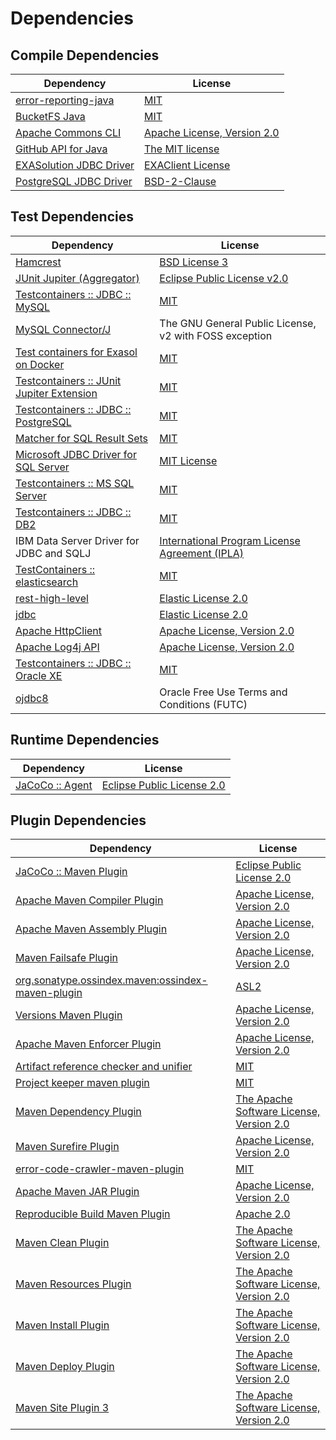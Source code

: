 <!-- @formatter:off -->
# Dependencies

## Compile Dependencies

| Dependency                   | License                          |
| ---------------------------- | -------------------------------- |
| [error-reporting-java][0]    | [MIT][1]                         |
| [BucketFS Java][2]           | [MIT][1]                         |
| [Apache Commons CLI][4]      | [Apache License, Version 2.0][5] |
| [GitHub API for Java][6]     | [The MIT license][7]             |
| [EXASolution JDBC Driver][8] | [EXAClient License][9]           |
| [PostgreSQL JDBC Driver][10] | [BSD-2-Clause][11]               |

## Test Dependencies

| Dependency                                      | License                                                |
| ----------------------------------------------- | ------------------------------------------------------ |
| [Hamcrest][12]                                  | [BSD License 3][13]                                    |
| [JUnit Jupiter (Aggregator)][14]                | [Eclipse Public License v2.0][15]                      |
| [Testcontainers :: JDBC :: MySQL][16]           | [MIT][17]                                              |
| [MySQL Connector/J][18]                         | The GNU General Public License, v2 with FOSS exception |
| [Test containers for Exasol on Docker][19]      | [MIT][1]                                               |
| [Testcontainers :: JUnit Jupiter Extension][16] | [MIT][17]                                              |
| [Testcontainers :: JDBC :: PostgreSQL][16]      | [MIT][17]                                              |
| [Matcher for SQL Result Sets][25]               | [MIT][1]                                               |
| [Microsoft JDBC Driver for SQL Server][27]      | [MIT License][28]                                      |
| [Testcontainers :: MS SQL Server][16]           | [MIT][17]                                              |
| [Testcontainers :: JDBC :: DB2][16]             | [MIT][17]                                              |
| IBM Data Server Driver for JDBC and SQLJ        | [International Program License Agreement (IPLA)][33]   |
| [TestContainers :: elasticsearch][16]           | [MIT][17]                                              |
| [rest-high-level][36]                           | [Elastic License 2.0][37]                              |
| [jdbc][36]                                      | [Elastic License 2.0][37]                              |
| [Apache HttpClient][40]                         | [Apache License, Version 2.0][41]                      |
| [Apache Log4j API][42]                          | [Apache License, Version 2.0][5]                       |
| [Testcontainers :: JDBC :: Oracle XE][16]       | [MIT][17]                                              |
| [ojdbc8][46]                                    | Oracle Free Use Terms and Conditions (FUTC)            |

## Runtime Dependencies

| Dependency            | License                          |
| --------------------- | -------------------------------- |
| [JaCoCo :: Agent][47] | [Eclipse Public License 2.0][48] |

## Plugin Dependencies

| Dependency                                              | License                                        |
| ------------------------------------------------------- | ---------------------------------------------- |
| [JaCoCo :: Maven Plugin][49]                            | [Eclipse Public License 2.0][48]               |
| [Apache Maven Compiler Plugin][51]                      | [Apache License, Version 2.0][5]               |
| [Apache Maven Assembly Plugin][53]                      | [Apache License, Version 2.0][5]               |
| [Maven Failsafe Plugin][55]                             | [Apache License, Version 2.0][5]               |
| [org.sonatype.ossindex.maven:ossindex-maven-plugin][57] | [ASL2][41]                                     |
| [Versions Maven Plugin][59]                             | [Apache License, Version 2.0][5]               |
| [Apache Maven Enforcer Plugin][61]                      | [Apache License, Version 2.0][5]               |
| [Artifact reference checker and unifier][63]            | [MIT][1]                                       |
| [Project keeper maven plugin][65]                       | [MIT][1]                                       |
| [Maven Dependency Plugin][67]                           | [The Apache Software License, Version 2.0][41] |
| [Maven Surefire Plugin][69]                             | [Apache License, Version 2.0][5]               |
| [error-code-crawler-maven-plugin][71]                   | [MIT][1]                                       |
| [Apache Maven JAR Plugin][73]                           | [Apache License, Version 2.0][5]               |
| [Reproducible Build Maven Plugin][75]                   | [Apache 2.0][41]                               |
| [Maven Clean Plugin][77]                                | [The Apache Software License, Version 2.0][41] |
| [Maven Resources Plugin][79]                            | [The Apache Software License, Version 2.0][41] |
| [Maven Install Plugin][81]                              | [The Apache Software License, Version 2.0][41] |
| [Maven Deploy Plugin][83]                               | [The Apache Software License, Version 2.0][41] |
| [Maven Site Plugin 3][85]                               | [The Apache Software License, Version 2.0][41] |

[47]: https://www.eclemma.org/jacoco/index.html
[65]: https://github.com/exasol/project-keeper-maven-plugin
[2]: https://github.com/exasol/bucketfs-java
[0]: https://github.com/exasol/error-reporting-java
[37]: https://raw.githubusercontent.com/elastic/elasticsearch/v7.16.1/licenses/ELASTIC-LICENSE-2.0.txt
[7]: https://www.opensource.org/licenses/mit-license.php
[46]: https://www.oracle.com/database/technologies/appdev/jdbc.html
[41]: http://www.apache.org/licenses/LICENSE-2.0.txt
[69]: https://maven.apache.org/surefire/maven-surefire-plugin/
[11]: https://jdbc.postgresql.org/about/license.html
[77]: http://maven.apache.org/plugins/maven-clean-plugin/
[9]: https://docs.exasol.com/connect_exasol/drivers/jdbc.htm
[1]: https://opensource.org/licenses/MIT
[59]: http://www.mojohaus.org/versions-maven-plugin/
[13]: http://opensource.org/licenses/BSD-3-Clause
[51]: https://maven.apache.org/plugins/maven-compiler-plugin/
[36]: https://github.com/elastic/elasticsearch
[48]: https://www.eclipse.org/legal/epl-2.0/
[49]: https://www.jacoco.org/jacoco/trunk/doc/maven.html
[25]: https://github.com/exasol/hamcrest-resultset-matcher
[75]: http://zlika.github.io/reproducible-build-maven-plugin
[28]: http://www.opensource.org/licenses/mit-license.php
[18]: http://dev.mysql.com/doc/connector-j/en/
[27]: https://github.com/Microsoft/mssql-jdbc
[14]: https://junit.org/junit5/
[12]: http://hamcrest.org/JavaHamcrest/
[6]: https://github-api.kohsuke.org/
[79]: http://maven.apache.org/plugins/maven-resources-plugin/
[63]: https://github.com/exasol/artifact-reference-checker-maven-plugin
[73]: https://maven.apache.org/plugins/maven-jar-plugin/
[10]: https://jdbc.postgresql.org
[33]: https://www-40.ibm.com/software/sla/sladb.nsf/lilookup/1024954E51C94B03002587A4003CB520?OpenDocument
[4]: https://commons.apache.org/proper/commons-cli/
[42]: https://logging.apache.org/log4j/2.x/log4j-api/
[55]: https://maven.apache.org/surefire/maven-failsafe-plugin/
[67]: http://maven.apache.org/plugins/maven-dependency-plugin/
[17]: http://opensource.org/licenses/MIT
[19]: https://github.com/exasol/exasol-testcontainers
[5]: https://www.apache.org/licenses/LICENSE-2.0.txt
[61]: https://maven.apache.org/enforcer/maven-enforcer-plugin/
[8]: http://www.exasol.com
[15]: https://www.eclipse.org/legal/epl-v20.html
[81]: http://maven.apache.org/plugins/maven-install-plugin/
[40]: http://hc.apache.org/httpcomponents-client
[57]: https://sonatype.github.io/ossindex-maven/maven-plugin/
[16]: https://testcontainers.org
[83]: http://maven.apache.org/plugins/maven-deploy-plugin/
[85]: http://maven.apache.org/plugins/maven-site-plugin/
[71]: https://github.com/exasol/error-code-crawler-maven-plugin
[53]: https://maven.apache.org/plugins/maven-assembly-plugin/
